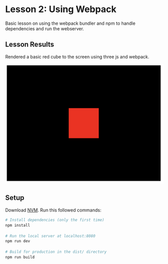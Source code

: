 # Lesson 2: Using Webpack
Basic lesson on using the webpack bundler and npm to handle dependencies and run the webserver.

## Lesson Results
Rendered a basic red cube to the screen using three js and webpack.

![Red cube in a dark room](/02-webpack/readme-assets/red-cube.png?raw=true)

## Setup
Download [NVM](https://github.com/nvm-sh/nvm).
Run this followed commands:

``` bash
# Install dependencies (only the first time)
npm install

# Run the local server at localhost:8080
npm run dev

# Build for production in the dist/ directory
npm run build
```
